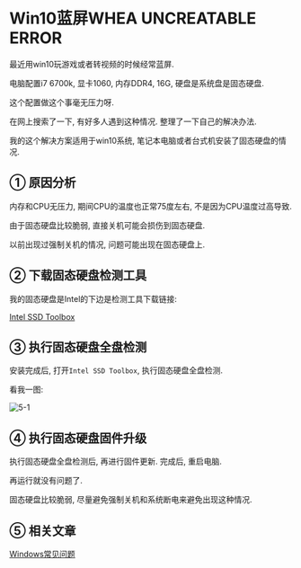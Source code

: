 Win10蓝屏WHEA UNCREATABLE ERROR
===

最近用win10玩游戏或者转视频的时候经常蓝屏.

电脑配置i7 6700k, 显卡1060, 内存DDR4, 16G, 硬盘是系统盘是固态硬盘.

这个配置做这个事毫无压力呀.

在网上搜索了一下, 有好多人遇到这种情况. 整理了一下自己的解决办法.

我的这个解决方案适用于win10系统, 笔记本电脑或者台式机安装了固态硬盘的情况.




① 原因分析
---

内存和CPU无压力, 期间CPU的温度也正常75度左右, 不是因为CPU温度过高导致.

由于固态硬盘比较脆弱, 直接关机可能会损伤到固态硬盘.

以前出现过强制关机的情况, 问题可能出现在固态硬盘上.


② 下载固态硬盘检测工具
---


我的固态硬盘是Intel的下边是检测工具下载链接:

[Intel SSD Toolbox](https://downloadmirror.intel.com/27130/eng/Intel%20SSD%20Toolbox%20-%20v3.4.7.zip)

③ 执行固态硬盘全盘检测
---


安装完成后, 打开`Intel SSD Toolbox`, 执行固态硬盘全盘检测.

看我一图:

![5-1](http://localhost/img/windows/faq/5-1.jpg)



④ 执行固态硬盘固件升级
---


执行固态硬盘全盘检测后, 再进行固件更新. 完成后, 重启电脑.

再运行就没有问题了.

固态硬盘比较脆弱, 尽量避免强制关机和系统断电来避免出现这种情况.



⑤ 相关文章
---


[Windows常见问题](http://localhost/article/windows/index.html)